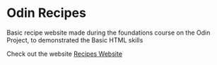# Odin Recipes

Basic recipe website made during the foundations course on the Odin Project, to demonstrated the Basic HTML skills

Check out the website <a href="https://jay-jay23.github.io/odin-recipes/">Recipes Website</a>
